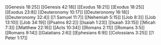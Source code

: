 [[Genesis 18:25]]
[[Genesis 42:18]]
[[Exodus 18:21]]
[[Exodus 18:25]]
[[Exodus 23:8]]
[[Deuteronomy 10:17]]
[[Deuteronomy 16:18]]
[[Deuteronomy 32:4]]
[[1 Samuel 11:7]]
[[Nehemiah 5:15]]
[[Job 8:3]]
[[Job 13:10]]
[[Job 34:19]]
[[Psalms 82:2]]
[[Isaiah 1:23]]
[[Isaiah 33:15]]
[[Micah 7:3]]
[[Matthew 22:16]]
[[Acts 10:34]]
[[Romans 2:11]]
[[Romans 3:5]]
[[Romans 9:14]]
[[Galatians 2:6]]
[[Ephesians 6:9]]
[[Colossians 3:25]]
[[1 Peter 1:17]]
